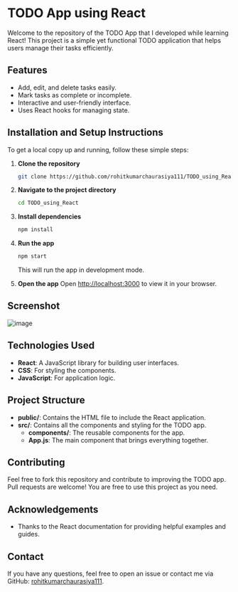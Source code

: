 # TODO App using React

Welcome to the repository of the TODO App that I developed while learning React! This project is a simple yet functional TODO application that helps users manage their tasks efficiently.

## Features
- Add, edit, and delete tasks easily.
- Mark tasks as complete or incomplete.
- Interactive and user-friendly interface.
- Uses React hooks for managing state.

## Installation and Setup Instructions
To get a local copy up and running, follow these simple steps:

1. **Clone the repository**
   ```bash
   git clone https://github.com/rohitkumarchaurasiya111/TODO_using_React.git
   ```

2. **Navigate to the project directory**
   ```bash
   cd TODO_using_React
   ```

3. **Install dependencies**
   ```bash
   npm install
   ```

4. **Run the app**
   ```bash
   npm start
   ```
   This will run the app in development mode.
   
5. **Open the app**
   Open [http://localhost:3000](http://localhost:3000) to view it in your browser.

## Screenshot
![image](https://github.com/user-attachments/assets/88cffe17-e261-45bc-8fea-94bbf63040ea)


## Technologies Used
- **React**: A JavaScript library for building user interfaces.
- **CSS**: For styling the components.
- **JavaScript**: For application logic.

## Project Structure
- **public/**: Contains the HTML file to include the React application.
- **src/**: Contains all the components and styling for the TODO app.
  - **components/**: The reusable components for the app.
  - **App.js**: The main component that brings everything together.

## Contributing
Feel free to fork this repository and contribute to improving the TODO app. Pull requests are welcome! You are free to use this project as you need.

## Acknowledgements
- Thanks to the React documentation for providing helpful examples and guides.

## Contact
If you have any questions, feel free to open an issue or contact me via GitHub: [rohitkumarchaurasiya111](https://github.com/rohitkumarchaurasiya111).
